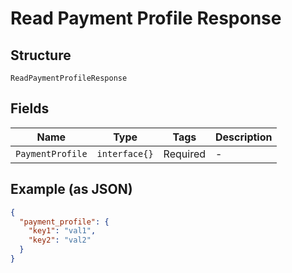 
# Read Payment Profile Response

## Structure

`ReadPaymentProfileResponse`

## Fields

| Name | Type | Tags | Description |
|  --- | --- | --- | --- |
| `PaymentProfile` | `interface{}` | Required | - |

## Example (as JSON)

```json
{
  "payment_profile": {
    "key1": "val1",
    "key2": "val2"
  }
}
```

